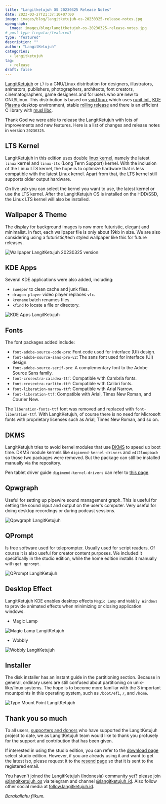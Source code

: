 ```yaml
---
title: "Langitketujuh OS 20230325 Release Notes"
date: 2023-03-27T21:37:10+07:00
image: images/blog/langitketujuh-os-20230325-release-notes.jpg
opengraph:
  image: images/blog/langitketujuh-os-20230325-release-notes.jpg
# post type (regular/featured)
type: "featured"
description: ""
author: "LangitKetujuh"
categories:
  - langitketujuh
tag:
  - release
draft: false
---
```


[LangitKetujuh](https://langitketujuh.id "LangitKetujuh") or `L7` is a GNU/Linux distribution for designers, illustrators, animators, publishers, photographers, architects, font creators, cinematographers, game designers and for users who are new to GNU/Linux. This distribution is based on [void linux](https://voidlinux.org) which uses [runit init](http://smarden.org/runit/), [KDE Plasma](https://kde.org/plasma-desktop) desktop environment, stable [rolling release](https://en.wikipedia.org/wiki/Rolling_release) and there is an efficient C library with [musl libc](https://www.musl-libc.org).

Thank God we were able to release the LangitKetujuh with lots of improvements and new features. Here is a list of changes and release notes in version `20230325`.

## LTS Kernel

LangitKetujuh in this edition uses double [linux kernel](https://www.kernel.org/category/releases.html), namely the latest `linux` kernel and `linux-lts` (Long Term Support) kernel. With the inclusion of the Linux LTS kernel, the hope is to optimize hardware that is less compatible with the latest Linux kernel. Apart from that, the LTS kernel still supports older output hardware.

On live usb you can select the kernel you want to use, the latest kernel or use the LTS kernel. After the LangitKetujuh OS is installed on the HDD/SSD, the Linux LTS kernel will also be installed.

## Wallpaper & Theme

The display for background images is now more futuristic, elegant and minimalist. In fact, each wallpaper file is only about 19kb in size. We are also considering using a futuristic/tech styled wallpaper like this for future releases.

![Wallpaper LangitKetujuh 20230325 version](/images/blog/mockup-langitketujuh-os-20230325.webp)

## KDE Apps

Several KDE applications were also added, including:
* `sweeper` to clean cache and junk files.
* `dragon-player` video player replaces `vlc`.
* `krename` batch renames files.
* `kfind` to locate a file or directory.

![KDE Apps LangitKetujuh](/images/blog/kde-apps-20230325.webp)

## Fonts

The font packages added include:
* `font-adobe-source-code-pro`: Font code used for interface (UI) design.
* `font-adobe-source-sans-pro-v2`: The sans font used for interface (UI) design.
* `font-adobe-source-serif-pro`: A complementary font to the Adobe Source Sans family.
* `font-crosextra-caladea-ttf`: Compatible with Cambria fonts.
* `font-crosextra-carlito-ttf`: Compatible with Calibri fonts.
* `font-liberation-narrow-ttf`: Compatible with Arial Narrow.
* `font-liberation-ttf`: Compatible with Arial, Times New Roman, and Courier New.

The `liberation-fonts-ttf` font was removed and replaced with `font-liberation-ttf`. With LangitKetujuh, of course there is no need for Microsoft fonts with proprietary licenses such as Arial, Times New Roman, and so on.

## DKMS

LangitKetujuh tries to avoid kernel modules that use [DKMS](https://github.com/dell/dkms) to speed up boot time. DKMS module kernels like `digimend-kernel-drivers` and `v4l2loopback` so those two packages were removed. But the package can still be installed manually via the repository.

Pen tablet driver guide `digimend-kernel-drivers` can refer to [this page](https://wiki.langitketujuh.id/konfigurasi/driver/pen-tablet/digimend.html).

## Qpwgraph

Useful for setting up pipewire sound management graph. This is useful for setting the sound input and output on the user's computer. Very useful for doing desktop recordings or during podcast sessions.

![Qpwgraph LangitKetujuh](/images/blog/qpwgraph-langitketujuh-id-1.webp)

## QPrompt

Is free software used for teleprompter. Usually used for script readers. Of course it is also useful for creator content purposes. We included it specifically in the studio edition, while the home edition installs it manually with `get qprompt`.

![QPrompt LangitKetujuh](/images/blog/qprompt-langitketujuh-id-1.webp)

## Desktop Effect

LangitKetujuh KDE enables desktop effects `Magic Lamp` and `Wobbly Windows` to provide animated effects when minimizing or closing application windows.

* Magic Lamp

![Magic Lamp LangitKetujuh](/images/blog/desktop-effect-magic-lamp-langitketujuh-id.webp)

* Wobbly

![Wobbly LangitKetujuh](/images/blog/desktop-effect-wobbly-langitketujuh-id.webp)

## Installer

The disk installer has an instant guide in the partitioning section. Because in general, ordinary users are still confused about partitioning on unix-like/linux systems. The hope is to become more familiar with the 3 important mountpoints in this operating system, such as `/boot/efi`, `/`, and `/home`.

![Type Mount Point LangitKetujuh](/images/blog/install-filesystem-type-mount-point.webp)

## Thank you so much

To all users, [supporters and donors](../../supporter) who have supported the LangitKetujuh project to date, we as LangitKetujuh team would like to thank you profusely for the support and contribution that has been given.

If interested in using the studio edition, you can refer to the [download page](../../os/download) select studio edition. However, if you are already using it and want to get the latest iso, please request it to the [resend page](../../os/resend) so that it is sent to the registered email.

You haven't joined the LangitKetujuh (Indonesia) community yet? please join [@langitketujuh_os](https://t.me/langitketujuh_os) via telegram and channel [@langitketujuh_id](https://t.me/langitketujuh_id). Also follow other social media at [follow.langitketujuh.id](https://follow.langitketujuh.id).

_Barakallahu fiikum._
